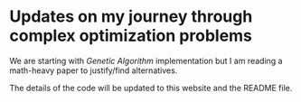 # Updates on my journey through complex optimization problems

We are starting with *Genetic Algorithm* implementation but I am reading a math-heavy paper to justify/find alternatives.

The details of the code will be updated to this website and the README file.
